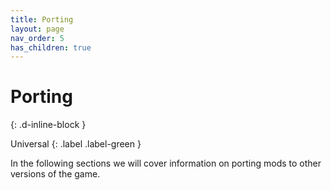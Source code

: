 ```yaml
---
title: Porting
layout: page
nav_order: 5
has_children: true
---
```


# Porting
{: .d-inline-block }

Universal
{: .label .label-green } 

In the following sections we will cover information on porting mods to other versions of the game.